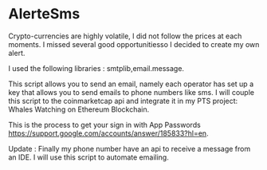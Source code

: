 # AlerteSms


Crypto-currencies are highly volatile, I did not follow the prices at each moments.
I missed several good opportunitiesso I decided to create my own alert.

I used the following libraries : smtplib,email.message.

This script allows you to send an email, namely each operator has set up a key that allows you to send emails to phone numbers like sms.
I will couple this script to the coinmarketcap api and integrate it in my PTS project: Whales Watching on Ethereum Blockchain.

This is the process to get your sign in with App Passwords https://support.google.com/accounts/answer/185833?hl=en.

Update : Finally my phone number have an api to receive a message from an IDE. I will use this script to automate emailing.
